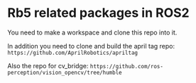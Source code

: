 # Rb5 related packages in ROS2
You need to make a workspace and clone this repo into it.

In addition you need to clone and build the april tag repo: `https://github.com/AprilRobotics/apriltag`

Also the repo for cv_bridge: `https://github.com/ros-perception/vision_opencv/tree/humble`


